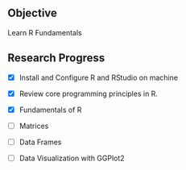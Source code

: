 ## Objective
Learn R Fundamentals 

## Research Progress
- [x] Install and Configure R and RStudio on machine 
- [x] Review core programming principles in R.
- [x] Fundamentals of R
- [ ] Matrices
- [ ] Data Frames
- [ ] Data Visualization with GGPlot2



